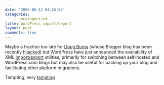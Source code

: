 ```yaml
---
date: '2006-06-13 04:16:55'
categories:
    - uncategorised
title: WordPress import/export
layout: post
comments: true
---
```


Maybe a fraction too late for [Doug
Burns](http://oracledoug.com/serendipity/) (whose Blogger blog has been
recently
[hijacked](http://oracledoug.com/serendipity/index.php?/archives/436-Blogger-Hacked.html))
but WordPress have just announced the availability of XML
[import/export](http://wordpress.com/blog/2006/06/12/xml-import-export/)
utilities, primarily for switching between self-hosted and WordPress.com
blogs but may also be useful for backing up your blog and facilitating
other platform migrations.

Tempting, very
[tempting](http://www.nbrightside.com/blog/2006/06/02/stop-it-stop-it-stop-it-2/)
